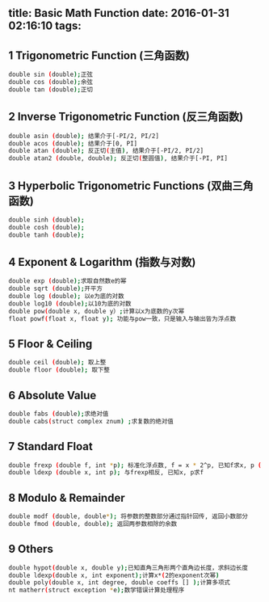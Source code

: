title: Basic Math Function
date: 2016-01-31 02:16:10
tags:
---

## 1 Trigonometric Function (三角函数)
```bash　　
double sin (double);正弦
double cos (double);余弦
double tan (double);正切
```
## 2 Inverse Trigonometric Function (反三角函数)
```bash
double asin (double); 结果介于[-PI/2, PI/2]
double acos (double); 结果介于[0, PI]
double atan (double); 反正切(主值), 结果介于[-PI/2, PI/2]
double atan2 (double, double); 反正切(整圆值), 结果介于[-PI, PI]
```
## 3 Hyperbolic Trigonometric Functions (双曲三角函数)
```bash
double sinh (double);
double cosh (double);
double tanh (double);
```
## 4 Exponent & Logarithm (指数与对数)
```bash
double exp (double);求取自然数e的幂
double sqrt (double);开平方
double log (double); 以e为底的对数
double log10 (double);以10为底的对数
double pow(double x, double y）;计算以x为底数的y次幂
float powf(float x, float y); 功能与pow一致，只是输入与输出皆为浮点数
```
## 5 Floor & Ceiling
```bash
double ceil (double); 取上整
double floor (double); 取下整
```
## 6 Absolute Value
```bash
double fabs (double);求绝对值
double cabs(struct complex znum) ;求复数的绝对值
```
## 7 Standard Float
```bash
double frexp (double f, int *p); 标准化浮点数, f = x * 2^p, 已知f求x, p ( x介于[0.5, 1] )
double ldexp (double x, int p); 与frexp相反, 已知x, p求f
```
## 8 Modulo & Remainder
```bash
double modf (double, double*); 将参数的整数部分通过指针回传, 返回小数部分
double fmod (double, double); 返回两参数相除的余数
```
## 9 Others
```bash
double hypot(double x, double y);已知直角三角形两个直角边长度，求斜边长度
double ldexp(double x, int exponent);计算x*(2的exponent次幂)
double poly(double x, int degree, double coeffs [] );计算多项式
nt matherr(struct exception *e);数学错误计算处理程序
```